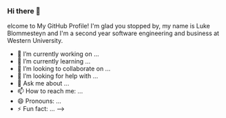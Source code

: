 ### Hi there 👋

elcome to My GitHub Profile! I'm glad you stopped by, my name is Luke Blommesteyn and I'm a second year software engineering and business at Western University.

- 🔭 I’m currently working on ...
- 🌱 I’m currently learning ...
- 👯 I’m looking to collaborate on ...
- 🤔 I’m looking for help with ...
- 💬 Ask me about ...
- 📫 How to reach me: ...
- 😄 Pronouns: ...
- ⚡ Fun fact: ...
-->
